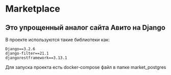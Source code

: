 # Marketplace
## Это упрощенный аналог сайта Авито на Django
В проекте используются такие библиотеки как:

    Django==3.2.6
    django-filter==21.1
    djangorestframework==3.13.1

Для запуска проекта есть docker-compose файл в папке market_postgres
